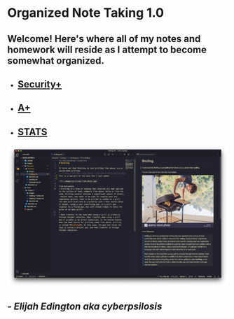 # Organized Note Taking 1.0 
## **Welcome! Here's where all of my notes and homework will reside as I attempt to become somewhat organized.**

- ## [**Security+**](./CSCI17)
- ## [**A+**](./CSCI49)
- ## [**STATS**](./MATH18)

![](./images/VScodium.png)
## ***- Elijah Edington aka cyberpsilosis***